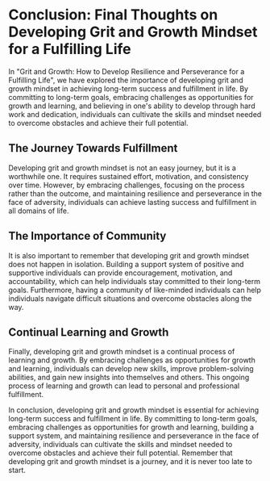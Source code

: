 Conclusion: Final Thoughts on Developing Grit and Growth Mindset for a Fulfilling Life
===============================================================================================

In "Grit and Growth: How to Develop Resilience and Perseverance for a Fulfilling Life", we have explored the importance of developing grit and growth mindset in achieving long-term success and fulfillment in life. By committing to long-term goals, embracing challenges as opportunities for growth and learning, and believing in one's ability to develop through hard work and dedication, individuals can cultivate the skills and mindset needed to overcome obstacles and achieve their full potential.

The Journey Towards Fulfillment
-------------------------------

Developing grit and growth mindset is not an easy journey, but it is a worthwhile one. It requires sustained effort, motivation, and consistency over time. However, by embracing challenges, focusing on the process rather than the outcome, and maintaining resilience and perseverance in the face of adversity, individuals can achieve lasting success and fulfillment in all domains of life.

The Importance of Community
---------------------------

It is also important to remember that developing grit and growth mindset does not happen in isolation. Building a support system of positive and supportive individuals can provide encouragement, motivation, and accountability, which can help individuals stay committed to their long-term goals. Furthermore, having a community of like-minded individuals can help individuals navigate difficult situations and overcome obstacles along the way.

Continual Learning and Growth
-----------------------------

Finally, developing grit and growth mindset is a continual process of learning and growth. By embracing challenges as opportunities for growth and learning, individuals can develop new skills, improve problem-solving abilities, and gain new insights into themselves and others. This ongoing process of learning and growth can lead to personal and professional fulfillment.

In conclusion, developing grit and growth mindset is essential for achieving long-term success and fulfillment in life. By committing to long-term goals, embracing challenges as opportunities for growth and learning, building a support system, and maintaining resilience and perseverance in the face of adversity, individuals can cultivate the skills and mindset needed to overcome obstacles and achieve their full potential. Remember that developing grit and growth mindset is a journey, and it is never too late to start.
